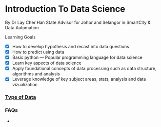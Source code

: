 # Introduction To Data Science
By Dr Lay Cher Han
State Advisor for Johor and Selangor in SmartCity & Data Automation

Learning Goals
- [x] How to develop hypothesis and recast into data questions
- [x] How to predict using data
- [x] Basic python — Popular programming language for data science
- [x] Learn key aspects of data science
- [x] Apply foundational concepts of data processing such as data structure, algorithms and analysis
- [x] Leverage knowledge of key subject areas, stats, analysis and data vizualization

### [Type of Data](Excercises/types-of-data.md)

### FAQs
- 